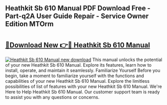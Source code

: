 ## Heathkit Sb 610 Manual PDF Download Free - Part-q2A User Guide Repair - Service Owner Edition MTOrm

# <h2><a href="http://bc21623.oget.top/?id=Heathkit+Sb+610+Manual">🔗Download New 👉🔴 Heathkit Sb 610 Manual</a></h2>

[![Heathkit Sb 610 Manual new download](https://i.imgur.com/5g1atiW.png)](http://bc21623.oget.top/?id=Heathkit+Sb+610+Manual)
This manual unlocks the potential of your new Heathkit Sb 610 Manual. Explore its features, learn how to install, operate, and maintain it seamlessly. Familiarize Yourself Before you begin, take a moment to familiarize yourself with the functions and capabilities of your new Heathkit Sb 610 Manual. Explore the limitless possibilities of list of features with your new Heathkit Sb 610 Manual. We're Here to Help Heathkit Sb 610 Manual. Our customer support team is ready to assist you with any questions or concerns.

